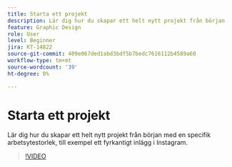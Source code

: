 ```yaml
---
title: Starta ett projekt
description: Lär dig hur du skapar ett helt nytt projekt från början
feature: Graphic Design
role: User
level: Beginner
jira: KT-14822
source-git-commit: 409e067ded1abd3bdf5b7bedc7616112b4589a60
workflow-type: tm+mt
source-wordcount: '39'
ht-degree: 0%

---
```


# Starta ett projekt

Lär dig hur du skapar ett helt nytt projekt från början med en specifik arbetsytestorlek, till exempel ett fyrkantigt inlägg i Instagram.

>[!VIDEO](https://video.tv.adobe.com/v/3426931?quality=12&learn=on&hidetitle=true)

